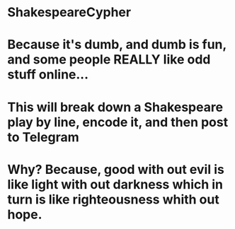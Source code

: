 # ShakespeareCypher

# Because it's dumb, and dumb is fun, and some people REALLY like odd stuff online...
# This will break down a Shakespeare play by line, encode it, and then post to Telegram

# Why? Because, good with out evil is like light with out darkness which in turn is like righteousness whith out hope.